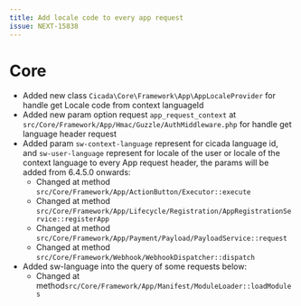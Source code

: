 ```yaml
---
title: Add locale code to every app request
issue: NEXT-15838
---
```

# Core
* Added new class `Cicada\Core\Framework\App\AppLocaleProvider` for handle get Locale code from context languageId
* Added new param option request `app_request_context` at `src/Core/Framework/App/Hmac/Guzzle/AuthMiddleware.php` for handle get language header request
* Added param `sw-context-language` represent for cicada language id, and `sw-user-language` represent for locale of the user or locale of the context language to every App request header, the params will be added from 6.4.5.0 onwards:
  * Changed at method `src/Core/Framework/App/ActionButton/Executor::execute`
  * Changed at method `src/Core/Framework/App/Lifecycle/Registration/AppRegistrationService::registerApp`
  * Changed at method `src/Core/Framework/App/Payment/Payload/PayloadService::request`
  * Changed at method `src/Core/Framework/Webhook/WebhookDispatcher::dispatch`
* Added sw-language into the query of some requests below:
  * Changed at method`src/Core/Framework/App/Manifest/ModuleLoader::loadModules`
